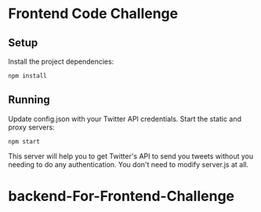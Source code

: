 #  Frontend Code Challenge

## Setup

Install the project dependencies:

`npm install`

## Running

Update config.json with your Twitter API credentials.
Start the static and proxy servers:

`npm start`

This server will help you to get Twitter's API to send you tweets without you needing to do any authentication.  You don't need to modify server.js at all. 

# backend-For-Frontend-Challenge
